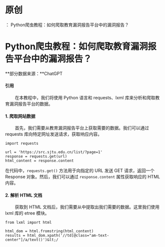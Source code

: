 # 原创
：  Python爬虫教程：如何爬取教育漏洞报告平台中的漏洞报告？

# Python爬虫教程：如何爬取教育漏洞报告平台中的漏洞报告？

**部分数据来源：**ChatGPT

#### 引用

        在本教程中，我们将使用 Python 语言和 requests、lxml 库来分析和爬取教育漏洞报告平台的数据。

#### 1. 爬取网站数据

        首先，我们需要从教育漏洞报告平台上获取需要的数据。我们可以通过 requests 库向特定网址发送请求，获取响应内容。

```
import requests

url = 'https://src.sjtu.edu.cn/list/?page=1'
response = requests.get(url)
html_content = response.content
```

在代码中，`requests.get()` 方法用于向指定的 URL 发送 GET 请求，返回一个 Response 对象。然后，我们可以通过 `response.content` 属性获取响应的 HTML 内容。

#### 2. 解析 HTML 文档

        获取到 HTML 文档后，我们需要从中提取出我们需要的数据。这里我们使用 lxml 库的 etree 模块。

```
from lxml import html

html_dom = html.fromstring(html_content)
results = html_dom.xpath('//td[@class="am-text-center"]/a/text()')&lt;/
```
